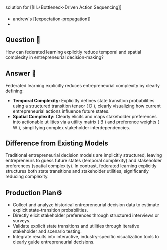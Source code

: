 solution for [[III.⚡Bottleneck-Driven Action Sequencing]]
- andrew's [[expectation-propagation]]
- 
## Question 🔐
How can federated learning explicitly reduce temporal and spatial complexity in entrepreneurial decision-making?

## Answer 🔑
Federated learning explicitly reduces entrepreneurial complexity by clearly defining:
- **Temporal Complexity:** Explicitly defines state transition probabilities using a structured transition tensor \( D \), clearly visualizing how current entrepreneurial actions influence future states.
- **Spatial Complexity:** Clearly elicits and maps stakeholder preferences into actionable utilities via a utility matrix \( B \) and preference weights \( W \), simplifying complex stakeholder interdependencies.

## Difference from Existing Models
Traditional entrepreneurial decision models are implicitly structured, leaving entrepreneurs to guess future states (temporal complexity) and stakeholder preferences (spatial complexity). In contrast, federated learning explicitly structures both state transitions and stakeholder utilities, significantly reducing complexity.

## Production Plan⚙️
- Collect and analyze historical entrepreneurial decision data to estimate explicit state-transition probabilities.
- Directly elicit stakeholder preferences through structured interviews or surveys.
- Validate explicit state transitions and utilities through iterative stakeholder and scenario testing.
- Integrate results into interactive, industry-specific visualization tools to clearly guide entrepreneurial decisions.
